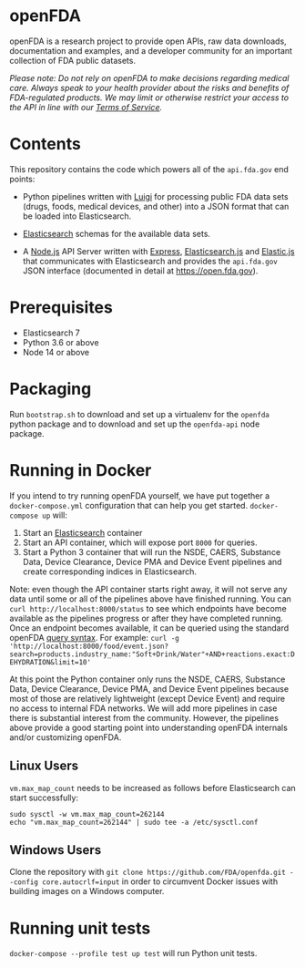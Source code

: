 openFDA
=======

openFDA is a research project to provide open APIs, raw data downloads, documentation and examples, and a developer community for an important collection of FDA public datasets.

*Please note: Do not rely on openFDA to make decisions regarding medical care. Always speak to your health provider about the risks and benefits of FDA-regulated products. We may limit or otherwise restrict your access to the API in line with our [Terms of Service](https://open.fda.gov/terms/).*

# Contents

This repository contains the code which powers all of the `api.fda.gov` end points:

* Python pipelines written with [Luigi](https://github.com/spotify/luigi) for processing public FDA data sets (drugs, foods, medical devices, and other) into a JSON format that can be loaded into Elasticsearch.

* [Elasticsearch](http://www.elasticsearch.org/) schemas for the available data sets.

* A [Node.js](https://github.com/joyent/node) API Server written with [Express](http://expressjs.com/), [Elasticsearch.js](http://www.elasticsearch.org/guide/en/elasticsearch/client/javascript-api/current/) and [Elastic.js](http://www.fullscale.co/elasticjs/) that communicates with Elasticsearch and provides the `api.fda.gov` JSON interface (documented in detail at https://open.fda.gov).

# Prerequisites

* Elasticsearch 7
* Python 3.6 or above
* Node 14 or above

# Packaging

Run `bootstrap.sh` to download and set up a virtualenv for the `openfda` python package and to download and set up the `openfda-api` node package.

# Running in Docker

If you intend to try running openFDA yourself, we have put together a `docker-compose.yml` configuration
 that can help you get started. `docker-compose up` will:
1. Start an [Elasticsearch](http://www.elasticsearch.org/) container
2. Start an API container, which will expose port `8000` for queries.
3. Start a Python 3 container that will run the NSDE, CAERS, Substance Data, Device Clearance, Device PMA and Device Event pipelines and
create corresponding indices in Elasticsearch.

Note: even though the API container starts right away, it will not serve any data until some or all
of the pipelines above have finished running. You can `curl http://localhost:8000/status` to see which
endpoints have become available as the pipelines progress or after they have completed running. Once an
endpoint becomes available, it can be queried using the standard openFDA
[query syntax](https://open.fda.gov/apis/query-syntax/).
For example: `curl -g 'http://localhost:8000/food/event.json?search=products.industry_name:"Soft+Drink/Water"+AND+reactions.exact:DEHYDRATION&limit=10'`

At this point the Python container only runs the NSDE, CAERS, Substance Data, Device Clearance, Device PMA, and Device Event pipelines because most of those
are relatively lightweight (except Device Event) and require no access to internal FDA networks. We will add more pipelines
in case there is substantial interest from the community. However, the pipelines above provide a good starting
point into understanding openFDA internals and/or customizing openFDA.

## Linux Users
`vm.max_map_count` needs to be increased as follows before Elasticsearch can start successfully:
```shell
sudo sysctl -w vm.max_map_count=262144
echo "vm.max_map_count=262144" | sudo tee -a /etc/sysctl.conf
```

## Windows Users

Clone the repository with `git clone https://github.com/FDA/openfda.git --config core.autocrlf=input` in order to circumvent Docker issues with building images on a Windows computer.

# Running unit tests

`docker-compose --profile test up test` will run Python unit tests.
